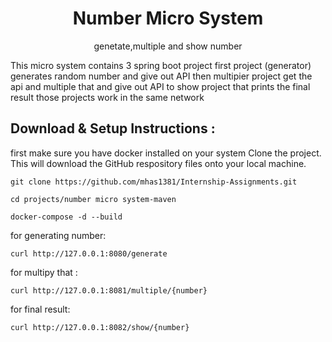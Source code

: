 

  <h1 align="center">
    Number Micro System
  </h1>
  <p align="center">genetate,multiple and show number</p>
<p>This micro system contains 3 spring boot project 
first project (generator) generates random number and give out API
then multipier project get the api and multiple that and give out API to show project that prints the final result
those projects work in the same network</p>

## Download & Setup Instructions :
first make sure you have docker installed on your system
Clone the project. This will download the GitHub respository files onto your local machine.
```Shell
git clone https://github.com/mhas1381/Internship-Assignments.git
```
```shell
cd projects/number micro system-maven
```
```shell
docker-compose -d --build
```
for generating number:
```shell
curl http://127.0.0.1:8080/generate
```
for multipy that :
```shell
curl http://127.0.0.1:8081/multiple/{number}
```
for final result:
```shell
curl http://127.0.0.1:8082/show/{number}
```